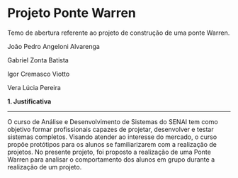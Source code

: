 # Projeto Ponte Warren
Temo de abertura referente ao projeto de construção de uma ponte Warren.

<p>João Pedro Angeloni Alvarenga</p>
<p>Gabriel Zonta Batista</p>
<p>Igor Cremasco Viotto</p>
<p>Vera Lúcia Pereira</p>

<p><b>1. Justificativa</b></p>

<hr>

<p>
O curso de Análise e Desenvolvimento de Sistemas do SENAI tem como objetivo formar profissionais capazes de projetar, desenvolver e testar sistemas completos.
Visando atender ao interesse do mercado, o curso propõe protótipos para os alunos se familiarizarem com a realização de projetos.
No presente projeto, foi proposto a realização de uma Ponte Warren para analisar o comportamento dos alunos em grupo durante a realização de um projeto.
</p>


